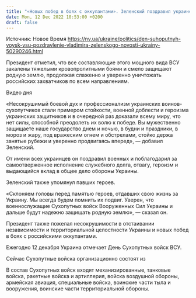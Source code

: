 ```yaml
---
title: "«Новых побед в боях с оккупантами». Зеленский поздравил украинских военных с Днем сухопутных войск"
date: Mon, 12 Dec 2022 10:53:00 +0200
draft: false
---
```

Источник: Новое Время https://nv.ua/ukraine/politics/den-suhoputnyh-voysk-vsu-pozdravlenie-vladimira-zelenskogo-novosti-ukrainy-50290246.html


Президент отметил, что все составляющие этого мощного вида ВСУ закалены тяжелыми кровопролитными боями и смело защищают родную землю, продолжая слаженно и уверенно уничтожать российских захватчиков по всем направлениям.

 Видео дня   

«Несокрушимый боевой дух и профессионализм украинских воинов-сухопутчиков стали примером стойкости, военной доблести и героизма украинских защитников и в очередной раз доказали всему миру, что нет силы, способной преодолеть их волю к победе. Вы мужественно защищаете наше государство днем и ночью, в будни и праздники, в мороз и жару, под вражеским огнем и обстрелами, стойко держа занятые рубежи и уверенно продвигаясь вперед», — добавил Зеленский.

От имени всех украинцев он поздравил военных и поблагодарил за самоотверженное исполнение служебного долга, отвагу, героизм и выдающийся вклад в общее дело обороны Украины.

Зеленский также упомянул павших героев.

«Склоняем головы перед памятью героев, отдавших свою жизнь за Украину. Мы всегда будем помнить их подвиг. Уверен, что военнослужащие Сухопутных войск Вооруженных Сил Украины и дальше будут надежно защищать родную землю», — сказал он.

Президент также пожелал несокрушимости в отстаивании независимости и территориальной целостности Украины и новых побед в боях с российскими оккупантами.

Ежегодно 12 декабря Украина отмечает День Сухопутных войск ВСУ.

Сейчас Сухопутные войска организационно состоят из

В состав Сухопутных войск входят механизированные, танковые войска, ракетные войска и артиллерия, войска воздушной обороны, армейская авиация, специальные войска, воинские части тыла и вооружения, воинские части территориальной обороны.

